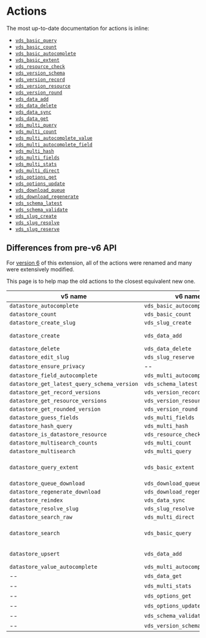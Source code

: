 # Actions

The most up-to-date documentation for actions is inline:

- [`vds_basic_query`](/API/versioned_datastore/logic/basic/action/#ckanext.versioned_datastore.logic.basic.action.vds_basic_query)
- [`vds_basic_count`](/API/versioned_datastore/logic/basic/action/#ckanext.versioned_datastore.logic.basic.action.vds_basic_count)
- [`vds_basic_autocomplete`](/API/versioned_datastore/logic/basic/action/#ckanext.versioned_datastore.logic.basic.action.vds_basic_autocomplete)
- [`vds_basic_extent`](/API/versioned_datastore/logic/basic/action/#ckanext.versioned_datastore.logic.basic.action.vds_basic_extent)
- [`vds_resource_check`](/API/versioned_datastore/logic/resource/action/#ckanext.versioned_datastore.logic.resource.action.vds_resource_check)
- [`vds_version_schema`](/API/versioned_datastore/logic/version/action/#ckanext.versioned_datastore.logic.version.action.vds_version_schema)
- [`vds_version_record`](/API/versioned_datastore/logic/version/action/#ckanext.versioned_datastore.logic.version.action.vds_version_record)
- [`vds_version_resource`](/API/versioned_datastore/logic/version/action/#ckanext.versioned_datastore.logic.version.action.vds_version_resource)
- [`vds_version_round`](/API/versioned_datastore/logic/version/action/#ckanext.versioned_datastore.logic.version.action.vds_version_round)
- [`vds_data_add`](/API/versioned_datastore/logic/data/action/#ckanext.versioned_datastore.logic.data.action.vds_data_add)
- [`vds_data_delete`](/API/versioned_datastore/logic/data/action/#ckanext.versioned_datastore.logic.data.action.vds_data_delete)
- [`vds_data_sync`](/API/versioned_datastore/logic/data/action/#ckanext.versioned_datastore.logic.data.action.vds_data_sync)
- [`vds_data_get`](/API/versioned_datastore/logic/data/action/#ckanext.versioned_datastore.logic.data.action.vds_data_get)
- [`vds_multi_query`](/API/versioned_datastore/logic/multi/action/#ckanext.versioned_datastore.logic.multi.action.vds_multi_query)
- [`vds_multi_count`](/API/versioned_datastore/logic/multi/action/#ckanext.versioned_datastore.logic.multi.action.vds_multi_count)
- [`vds_multi_autocomplete_value`](/API/versioned_datastore/logic/multi/action/#ckanext.versioned_datastore.logic.multi.action.vds_multi_autocomplete_value)
- [`vds_multi_autocomplete_field`](/API/versioned_datastore/logic/multi/action/#ckanext.versioned_datastore.logic.multi.action.vds_multi_autocomplete_field)
- [`vds_multi_hash`](/API/versioned_datastore/logic/multi/action/#ckanext.versioned_datastore.logic.multi.action.vds_multi_hash)
- [`vds_multi_fields`](/API/versioned_datastore/logic/multi/action/#ckanext.versioned_datastore.logic.multi.action.vds_multi_fields)
- [`vds_multi_stats`](/API/versioned_datastore/logic/multi/action/#ckanext.versioned_datastore.logic.multi.action.vds_multi_stats)
- [`vds_multi_direct`](/API/versioned_datastore/logic/multi/action/#ckanext.versioned_datastore.logic.multi.action.vds_multi_direct)
- [`vds_options_get`](/API/versioned_datastore/logic/options/action/#ckanext.versioned_datastore.logic.options.action.vds_options_get)
- [`vds_options_update`](/API/versioned_datastore/logic/options/action/#ckanext.versioned_datastore.logic.options.action.vds_options_update)
- [`vds_download_queue`](/API/versioned_datastore/logic/download/action/#ckanext.versioned_datastore.logic.download.action.vds_download_queue)
- [`vds_download_regenerate`](/API/versioned_datastore/logic/download/action/#ckanext.versioned_datastore.logic.download.action.vds_download_regenerate)
- [`vds_schema_latest`](/API/versioned_datastore/logic/schema/action/#ckanext.versioned_datastore.logic.schema.action.vds_schema_latest)
- [`vds_schema_validate`](/API/versioned_datastore/logic/schema/action/#ckanext.versioned_datastore.logic.schema.action.vds_schema_validate)
- [`vds_slug_create`](/API/versioned_datastore/logic/slug/action/#ckanext.versioned_datastore.logic.slug.action.vds_slug_create)
- [`vds_slug_resolve`](/API/versioned_datastore/logic/slug/action/#ckanext.versioned_datastore.logic.slug.action.vds_slug_resolve)
- [`vds_slug_reserve`](/API/versioned_datastore/logic/slug/action/#ckanext.versioned_datastore.logic.slug.action.vds_slug_reserve)

## Differences from pre-v6 API

For [version 6](https://github.com/NaturalHistoryMuseum/ckanext-versioned-datastore/releases/tag/v6.0.0) of this extension, all of the actions were renamed and many were extensively modified.

This page is to help map the old actions to the closest equivalent new one.

| v5 name                                     | v6 name                        | notes                                                                |
|---------------------------------------------|--------------------------------|----------------------------------------------------------------------|
| `datastore_autocomplete`                    | `vds_basic_autocomplete`       |                                                                      |
| `datastore_count`                           | `vds_basic_count`              |                                                                      |
| `datastore_create_slug`                     | `vds_slug_create`              |                                                                      |
| `datastore_create`                          | `vds_data_add`                 | `_create` and `_upsert` were combined                                |
| `datastore_delete`                          | `vds_data_delete`              |                                                                      |
| `datastore_edit_slug`                       | `vds_slug_reserve`             |                                                                      |
| `datastore_ensure_privacy`                  | --                             |                                                                      |
| `datastore_field_autocomplete`              | `vds_multi_autocomplete_field` |                                                                      |
| `datastore_get_latest_query_schema_version` | `vds_schema_latest`            |                                                                      |
| `datastore_get_record_versions`             | `vds_version_record`           |                                                                      |
| `datastore_get_resource_versions`           | `vds_version_resource`         |                                                                      |
| `datastore_get_rounded_version`             | `vds_version_round`            |                                                                      |
| `datastore_guess_fields`                    | `vds_multi_fields`             |                                                                      |
| `datastore_hash_query`                      | `vds_multi_hash`               |                                                                      |
| `datastore_is_datastore_resource`           | `vds_resource_check`           |                                                                      |
| `datastore_multisearch_counts`              | `vds_multi_count`              |                                                                      |
| `datastore_multisearch`                     | `vds_multi_query`              |                                                                      |
| `datastore_query_extent`                    | `vds_basic_extent`             | `datastore_query_extent` still exists, but just calls the new action |
| `datastore_queue_download`                  | `vds_download_queue`           |                                                                      |
| `datastore_regenerate_download`             | `vds_download_regenerate`      |                                                                      |
| `datastore_reindex`                         | `vds_data_sync`                |                                                                      |
| `datastore_resolve_slug`                    | `vds_slug_resolve`             |                                                                      |
| `datastore_search_raw`                      | `vds_multi_direct`             |                                                                      |
| `datastore_search`                          | `vds_basic_query`              | `datastore_search` still exists, but it just calls `vds_basic_query` |
| `datastore_upsert`                          | `vds_data_add`                 | `_create` and `_upsert` were combined                                |
| `datastore_value_autocomplete`              | `vds_multi_autocomplete_value` |                                                                      |
| --                                          | `vds_data_get`                 |                                                                      |
| --                                          | `vds_multi_stats`              |                                                                      |
| --                                          | `vds_options_get`              |                                                                      |
| --                                          | `vds_options_update`           |                                                                      |
| --                                          | `vds_schema_validate`          |                                                                      |
| --                                          | `vds_version_schema`           |                                                                      |
